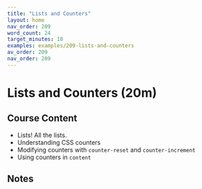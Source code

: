 ```yaml
---
title: "Lists and Counters"
layout: home
nav_order: 209
word_count: 24
target_minutes: 10
examples: examples/209-lists-and-counters
av_order: 209
nav_order: 209
---
```

# Lists and Counters (20m)

## Course Content

- Lists! All the lists.
- Understanding CSS counters
- Modifying counters with `counter-reset` and `counter-increment`
- Using counters in `content`

## Notes













